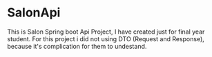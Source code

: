 # SalonApi
This is Salon Spring boot Api Project, 
I have created just for final year student.
For this project i did not using DTO (Request and Response), because it's complication for them to undestand.
